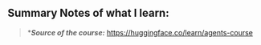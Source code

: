 ## Summary Notes of what I learn:

> ****Source of the course:*** https://huggingface.co/learn/agents-course 